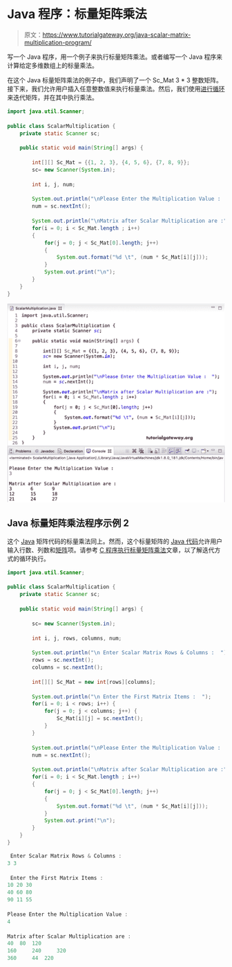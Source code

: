 # Java 程序：标量矩阵乘法

> 原文：<https://www.tutorialgateway.org/java-scalar-matrix-multiplication-program/>

写一个 Java 程序，用一个例子来执行标量矩阵乘法。或者编写一个 Java 程序来计算给定多维数组上的标量乘法。

在这个 Java 标量矩阵乘法的例子中，我们声明了一个 Sc_Mat 3 * 3 整数矩阵。接下来，我们允许用户插入任意整数值来执行标量乘法。然后，我们使用[进行循环](https://www.tutorialgateway.org/java-for-loop/)来迭代矩阵，并在其中执行乘法。

```java
import java.util.Scanner;

public class ScalarMultiplication {
	private static Scanner sc;

	public static void main(String[] args) {

		int[][] Sc_Mat = {{1, 2, 3}, {4, 5, 6}, {7, 8, 9}};
		sc= new Scanner(System.in);

		int i, j, num;

		System.out.println("\nPlease Enter the Multiplication Value :  ");
		num = sc.nextInt();

		System.out.println("\nMatrix after Scalar Multiplication are :");
		for(i = 0; i < Sc_Mat.length ; i++)
		{
			for(j = 0; j < Sc_Mat[0].length; j++)
			{
				System.out.format("%d \t", (num * Sc_Mat[i][j]));
			}
			System.out.print("\n");
		}
	}
}
```

![Java Scalar Matrix Multiplication Program 1](img/a8f8476a4152e7edfeced9b7fc434e4e.png)

## Java 标量矩阵乘法程序示例 2

这个 [Java](https://www.tutorialgateway.org/java-tutorial/) 矩阵代码的标量乘法同上。然而，这个标量矩阵的 [Java 代码](https://www.tutorialgateway.org/learn-java-programs/)允许用户输入行数、列数和[矩阵](https://www.tutorialgateway.org/two-dimensional-array-in-java/)项。请参考 [C 程序执行标量矩阵乘法](https://www.tutorialgateway.org/c-program-to-perform-scalar-matrix-multiplication/)文章，以了解迭代方式的循环执行。

```java
import java.util.Scanner;

public class ScalarMultiplication {
	private static Scanner sc;

	public static void main(String[] args) {

		sc= new Scanner(System.in);

		int i, j, rows, columns, num;

		System.out.println("\n Enter Scalar Matrix Rows & Columns :  ");
		rows = sc.nextInt();
		columns = sc.nextInt();

		int[][] Sc_Mat = new int[rows][columns];

		System.out.println("\n Enter the First Matrix Items :  ");
		for(i = 0; i < rows; i++) {
			for(j = 0; j < columns; j++) {
				Sc_Mat[i][j] = sc.nextInt();
			}		
		}

		System.out.println("\nPlease Enter the Multiplication Value :  ");
		num = sc.nextInt();

		System.out.println("\nMatrix after Scalar Multiplication are :");
		for(i = 0; i < Sc_Mat.length ; i++)
		{
			for(j = 0; j < Sc_Mat[0].length; j++)
			{
				System.out.format("%d \t", (num * Sc_Mat[i][j]));
			}
			System.out.print("\n");
		}
	}
}
```

```java
 Enter Scalar Matrix Rows & Columns :  
3 3

 Enter the First Matrix Items :  
10 20 30
40 60 80
90 11 55

Please Enter the Multiplication Value :  
4

Matrix after Scalar Multiplication are :
40 	80 	120 	
160 	240 	320 	
360 	44 	220 
```
